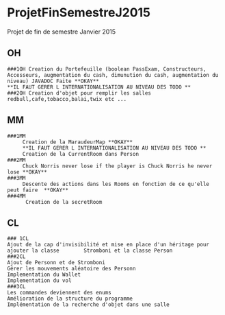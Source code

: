 # ProjetFinSemestreJ2015
Projet de fin de semestre Janvier 2015 

## OH 
    ###1OH Creation du Portefeuille (boolean PassExam, Constructeurs, 		Accesseurs, augmentation du cash, dimunution du cash, augmentation du niveau) JAVADOC Faite **OKAY** 
    **IL FAUT GERER L INTERNATIONALISATION AU NIVEAU DES TODO **
	###2OH Creation d'objet pour remplir les salles redbull,cafe,tobacco,balai,twix etc ...
			
## MM
    ###1MM
         Creation de la MaraudeurMap **OKAY**
         **IL FAUT GERER L INTERNATIONALISATION AU NIVEAU DES TODO **
         Creation de la CurrentRoom dans Person
    ###2MM
         Chuck Norris never lose if the player is Chuck Norris he never lose **OKAY**
    ###3MM
         Descente des actions dans les Rooms en fonction de ce qu'elle peut faire  **OKAY**
    ###4MM
          Creation de la secretRoom     
    
## CL
	### 1CL 
	Ajout de la cap d'invisibilité et mise en place d'un héritage pour ajouter la classe 		Stromboni et la classe Person
	###2CL
	Ajout de Personn et de Stromboni
	Gérer les mouvements aléatoire des Personn
	Implementation du Wallet
	Implementation du vol
	###3CL
	Les commandes deviennent des enums
	Amélioration de la structure du programme
	Implémentation de la recherche d'objet dans une salle
    